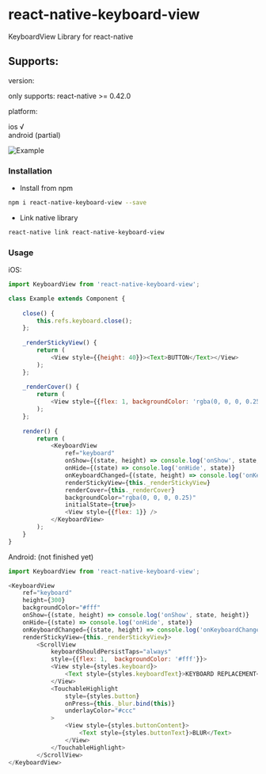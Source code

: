 # react-native-keyboard-view
KeyboardView Library for react-native

## Supports:

version: 

only supports: react-native >= 0.42.0

platform:

ios √  
android (partial) 

![Example](https://github.com/shimohq/react-native-keyboard-view/raw/master/preview.gif)

### Installation

* Install from npm

```bash
npm i react-native-keyboard-view --save
```

* Link native library

```bash
react-native link react-native-keyboard-view
```


### Usage

iOS:

```javascript
import KeyboardView from 'react-native-keyboard-view';

class Example extends Component {
    
    close() {
        this.refs.keyboard.close();
    };
    
    _renderStickyView() {
        return (
            <View style={{height: 40}}><Text>BUTTON</Text></View>
        );
    };
    
    _renderCover() {
        return (
            <View style={{flex: 1, backgroundColor: 'rgba(0, 0, 0, 0.25)'}} />
        );
    };
    
    render() {
        return (
            <KeyboardView
                ref="keyboard"
                onShow={(state, height) => console.log('onShow', state, height)}
                onHide={(state) => console.log('onHide', state)}
                onKeyboardChanged={(state, height) => console.log('onKeyboardChanged', state, height)}
                renderStickyView={this._renderStickyView}
                renderCover={this._renderCover}
                backgroundColor="rgba(0, 0, 0, 0.25)"
                initialState={true}>
                <View style={{flex: 1}} />
            </KeyboardView>
        );
    }
}

```

Android: (not finished yet)

```javascript
import KeyboardView from 'react-native-keyboard-view';

<KeyboardView
    ref="keyboard"
    height={300}
    backgroundColor="#fff"
    onShow={(state, height) => console.log('onShow', state, height)}
    onHide={(state) => console.log('onHide', state)}
    onKeyboardChanged={(state, height) => console.log('onKeyboardChanged', state, height)}
    renderStickyView={this._renderStickyView}>
        <ScrollView
            keyboardShouldPersistTaps="always"
            style={{flex: 1,  backgroundColor: '#fff'}}>
            <View style={styles.keyboard}>
                <Text style={styles.keyboardText}>KEYBOARD REPLACEMENT</Text>
            </View>
            <TouchableHighlight
                style={styles.button}
                onPress={this._blur.bind(this)}
                underlayColor="#ccc"
            >
                <View style={styles.buttonContent}>
                    <Text style={styles.buttonText}>BLUR</Text>
                </View>
            </TouchableHighlight>
        </ScrollView>
</KeyboardView>
```

